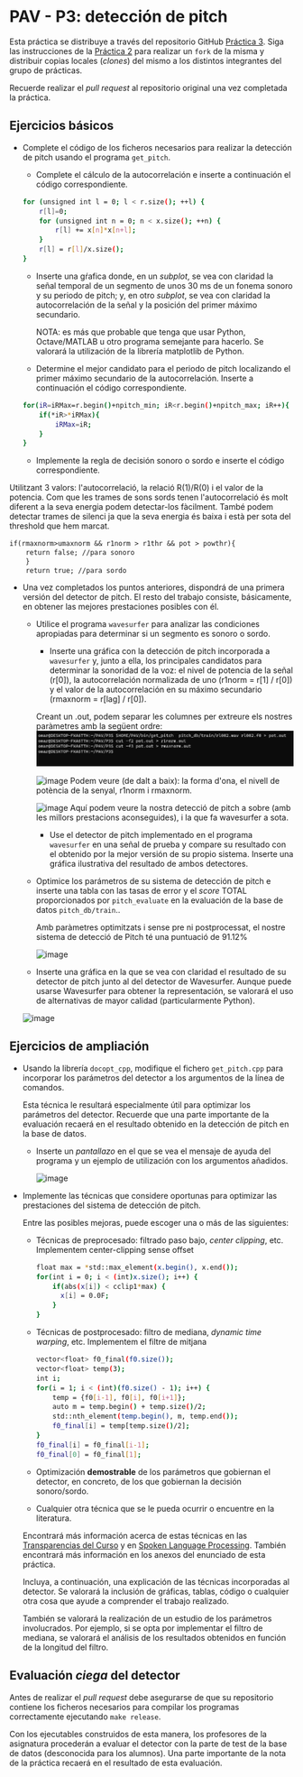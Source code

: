 PAV - P3: detección de pitch
============================

Esta práctica se distribuye a través del repositorio GitHub [Práctica 3](https://github.com/albino-pav/P3).
Siga las instrucciones de la [Práctica 2](https://github.com/albino-pav/P2) para realizar un `fork` de la
misma y distribuir copias locales (*clones*) del mismo a los distintos integrantes del grupo de prácticas.

Recuerde realizar el *pull request* al repositorio original una vez completada la práctica.

Ejercicios básicos
------------------

- Complete el código de los ficheros necesarios para realizar la detección de pitch usando el programa
  `get_pitch`.

   * Complete el cálculo de la autocorrelación e inserte a continuación el código correspondiente.
	```.sh
	for (unsigned int l = 0; l < r.size(); ++l) {
		r[l]=0;
		for (unsigned int n = 0; n < x.size(); ++n) {
			r[l] += x[n]*x[n+l];
		}
		r[l] = r[l]/x.size();
	}
 	```
   * Inserte una gŕafica donde, en un *subplot*, se vea con claridad la señal temporal de un segmento de
     unos 30 ms de un fonema sonoro y su periodo de pitch; y, en otro *subplot*, se vea con claridad la
	 autocorrelación de la señal y la posición del primer máximo secundario.

	 NOTA: es más que probable que tenga que usar Python, Octave/MATLAB u otro programa semejante para
	 hacerlo. Se valorará la utilización de la librería matplotlib de Python.

    

   * Determine el mejor candidato para el periodo de pitch localizando el primer máximo secundario de la
     autocorrelación. Inserte a continuación el código correspondiente.

	```.sh
	for(iR=iRMax=r.begin()+npitch_min; iR<r.begin()+npitch_max; iR++){
		if(*iR>*iRMax){
			iRMax=iR;
 		}
	}
 	```

   * Implemente la regla de decisión sonoro o sordo e inserte el código correspondiente.
   
Utilitzant 3 valors: l'autocorrelació, la relació R(1)/R(0) i el valor de la potencia.
Com que les trames de sons sords tenen l'autocorrelació és molt diferent a la seva energia podem detectar-los fàcilment. També podem detectar trames de silenci ja que la seva energia és baixa i està per sota del threshold que hem
marcat.

 	if(rmaxnorm>umaxnorm && r1norm > r1thr && pot > powthr){
  		return false; //para sonoro
    	}
     	return true; //para sordo
    

- Una vez completados los puntos anteriores, dispondrá de una primera versión del detector de pitch. El 
  resto del trabajo consiste, básicamente, en obtener las mejores prestaciones posibles con él.

  * Utilice el programa `wavesurfer` para analizar las condiciones apropiadas para determinar si un
    segmento es sonoro o sordo. 
	
	  - Inserte una gráfica con la detección de pitch incorporada a `wavesurfer` y, junto a ella, los 
	    principales candidatos para determinar la sonoridad de la voz: el nivel de potencia de la señal
		(r[0]), la autocorrelación normalizada de uno (r1norm = r[1] / r[0]) y el valor de la
		autocorrelación en su máximo secundario (rmaxnorm = r[lag] / r[0]).
		
	Creant un .out, podem separar les columnes per extreure els nostres paràmetres amb la següent ordre:
	![Alt text](image-2.png)

	![image](https://user-images.githubusercontent.com/92537816/144089248-e9f07c9b-dd7b-47a5-9137-426781c9be8b.png)
	Podem veure (de dalt a baix): la forma d'ona, el nivell de potència de la senyal, r1norm i rmaxnorm.		

	![image](https://user-images.githubusercontent.com/92537816/144092111-8d295d17-768c-4571-b6a4-9f58c14b8e68.png)
	Aquí podem veure la nostra detecció de pitch a sobre (amb les millors prestacions aconseguides), i la que fa wavesurfer a sota.

      - Use el detector de pitch implementado en el programa `wavesurfer` en una señal de prueba y compare
	    su resultado con el obtenido por la mejor versión de su propio sistema.  Inserte una gráfica
		ilustrativa del resultado de ambos detectores.
  
  * Optimice los parámetros de su sistema de detección de pitch e inserte una tabla con las tasas de error
    y el *score* TOTAL proporcionados por `pitch_evaluate` en la evaluación de la base de datos 
	`pitch_db/train`..
	
	Amb paràmetres optimitzats i sense pre ni postprocessat, el nostre sistema de detecció de Pitch té una puntuació de 91.12%
	
	![image](https://github.com/Omarouda99/P3/assets/99822243/20b603c4-430b-41cb-9e0d-f4fdad3f4726)


   * Inserte una gráfica en la que se vea con claridad el resultado de su detector de pitch junto al del
     detector de Wavesurfer. Aunque puede usarse Wavesurfer para obtener la representación, se valorará
	 el uso de alternativas de mayor calidad (particularmente Python).
   	
	![image](https://user-images.githubusercontent.com/92537816/144068860-582dd19c-9bde-40c0-a47a-fec567f80941.png)

Ejercicios de ampliación
------------------------

- Usando la librería `docopt_cpp`, modifique el fichero `get_pitch.cpp` para incorporar los parámetros del
  detector a los argumentos de la línea de comandos.
  
  Esta técnica le resultará especialmente útil para optimizar los parámetros del detector. Recuerde que
  una parte importante de la evaluación recaerá en el resultado obtenido en la detección de pitch en la
  base de datos.

  * Inserte un *pantallazo* en el que se vea el mensaje de ayuda del programa y un ejemplo de utilización
    con los argumentos añadidos.
    
    ![image](https://github.com/Omarouda99/P3/assets/99822243/53d022f6-8172-4ca8-87d0-e90583e2b969)

   

- Implemente las técnicas que considere oportunas para optimizar las prestaciones del sistema de detección
  de pitch.

  Entre las posibles mejoras, puede escoger una o más de las siguientes:

  * Técnicas de preprocesado: filtrado paso bajo, *center clipping*, etc.
	Implementem center-clipping sense offset
 	```.sh
	float max = *std::max_element(x.begin(), x.end());
	for(int i = 0; i < (int)x.size(); i++) {
	    if(abs(x[i]) < cclip1*max) {
  	      x[i] = 0.0F;
	    } 
	}
 	```

  * Técnicas de postprocesado: filtro de mediana, *dynamic time warping*, etc.
    	Implementem el filtre de mitjana
 	```.sh
	vector<float> f0_final(f0.size());
	vector<float> temp(3);
	int i;
	for(i = 1; i < (int)(f0.size() - 1); i++) {
	    temp = {f0[i-1], f0[i], f0[i+1]};
	    auto m = temp.begin() + temp.size()/2;
	    std::nth_element(temp.begin(), m, temp.end());
	    f0_final[i] = temp[temp.size()/2];
	}
	f0_final[i] = f0_final[i-1];
	f0_final[0] = f0_final[1];

    
  * Optimización **demostrable** de los parámetros que gobiernan el detector, en concreto, de los que
    gobiernan la decisión sonoro/sordo.
  * Cualquier otra técnica que se le pueda ocurrir o encuentre en la literatura.

  Encontrará más información acerca de estas técnicas en las [Transparencias del Curso](https://atenea.upc.edu/pluginfile.php/2908770/mod_resource/content/3/2b_PS%20Techniques.pdf)
  y en [Spoken Language Processing](https://discovery.upc.edu/iii/encore/record/C__Rb1233593?lang=cat).
  También encontrará más información en los anexos del enunciado de esta práctica.

  Incluya, a continuación, una explicación de las técnicas incorporadas al detector. Se valorará la
  inclusión de gráficas, tablas, código o cualquier otra cosa que ayude a comprender el trabajo realizado.

  También se valorará la realización de un estudio de los parámetros involucrados. Por ejemplo, si se opta
  por implementar el filtro de mediana, se valorará el análisis de los resultados obtenidos en función de
  la longitud del filtro.
   

Evaluación *ciega* del detector
-------------------------------

Antes de realizar el *pull request* debe asegurarse de que su repositorio contiene los ficheros necesarios
para compilar los programas correctamente ejecutando `make release`.

Con los ejecutables construidos de esta manera, los profesores de la asignatura procederán a evaluar el
detector con la parte de test de la base de datos (desconocida para los alumnos). Una parte importante de
la nota de la práctica recaerá en el resultado de esta evaluación.
